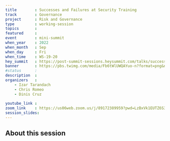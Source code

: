 ```yaml
---
title        : Successes and Failures at Security Training
track        : Governance
project      : Risk and Governance
type         : working-session
topics       : 
featured     :
event        : mini-summit
when_year    : 2022
when_month   : Sep
when_day     : Fri
when_time    : WS-19-20
hey_summit   : https://post-summit-sessions.heysummit.com/talks/successes-and-failures-at-security-training/
banner       : https://pbs.twimg.com/media/Fb6tWlUWQAYuo-n?format=png&name=small
#status      : 
description  :
organizers   :
    - Izar Tarandach
    - Chris Romeo
    - Dinis Cruz
    
youtube_link : 
zoom_link    : https://us06web.zoom.us/j/89172389959?pwd=LzBxVk1EUTZ6S3BheVd3c0FkZms5QT09
session_slides:
---
```




## About this session
